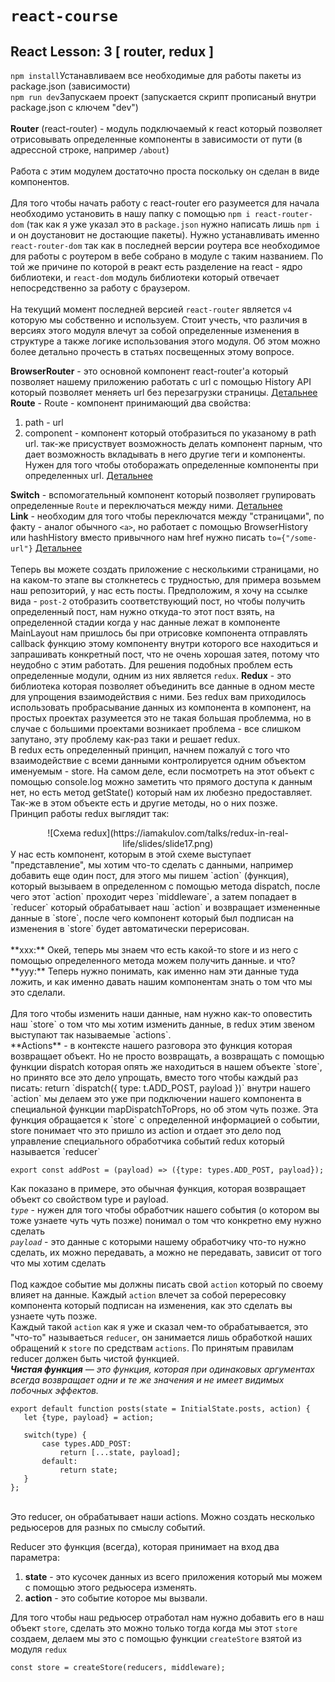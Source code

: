 # `react-course`
## React Lesson: 3 [ router, redux ]

`npm install`Устанавливаем все необходимые для работы пакеты из package.json (зависимости) <br/>
`npm run dev`Запускаем проект (запускается скрипт прописаный внутри package.json с ключем "dev")
<br/><br/>
**Router** (react-router) - модуль подключаемый к react который позволяет отрисовывать определенные компоненты в зависимости от пути 
(в адрессной строке, например `/about`)
<br/><br/>
Работа с этим модулем достаточно проста поскольку он сделан в виде компонентов.
<br/><br/>
Для того чтобы начать работу с react-router его разумеется для начала необходимо установить в нашу 
папку с помощью `npm i react-router-dom` (так как я уже указал это в `package.json` 
нужно написать лишь `npm i` и он доустановит не достающие пакеты). Нужно устанавливать именно `react-router-dom` так как в последней 
версии роутера все необходимое для работы с роутером в вебе собрано в модуле с таким названием. По той же причине по которой в реакт есть разделение на react - ядро библиотеки, и `react-dom` модуль библиотеки 
который отвечает непосредственно за работу с браузером.
<br/><br/>
На текущий момент последней версией `react-router` является `v4` которую мы собственно и используем. Стоит учесть, что различия 
в версиях этого модуля влечут за собой определенные изменения в структуре а также логике использования этого модуля. Об этом можно более детально 
прочесть в статьях посвещенных этому вопросе.
<br/>

**BrowserRouter** -  это основной компонент react-router'a который позволяет нашему приложению работать с url с помощью 
History API который позволяет меняеть url без перезагрузки страницы.
[Детальнее](https://github.com/ReactTraining/react-router/blob/master/packages/react-router-dom/docs/api/BrowserRouter.md)
<br/>
**Route** -  Route - компонент принимающий два свойства:
1. path - url
2. component - компонент который отобразиться по указаному в path url.
так-же присуствует возможность делать компонент парным, что дает возможность
вкладывать в него другие теги и компоненты. Нужен для того чтобы отоборажать определенные 
компоненты при определенных url.
[Детальнее](https://github.com/ReactTraining/react-router/blob/master/packages/react-router/docs/api/Route.md)

**Switch** - вспомогательный компонент который позволяет групировать определенные
`Route` и переключаться между ними. 
[Детальнее](https://github.com/ReactTraining/react-router/blob/master/packages/react-router/docs/api/Switch.md)
<br/>
**Link** - необходим для того чтобы переключатся между "страницами", по факту - аналог 
обычного `<a>`, но работает с помощью BrowserHistory или hashHistory вместо привычного нам href нужно 
писать `to={"/some-url"}` 
[Детальнее](https://github.com/ReactTraining/react-router/blob/master/packages/react-router-dom/docs/api/Link.md)
<br/><br/>
Теперь вы можете создать приложение с несколькими страницами, но на каком-то этапе вы столкнетесь с трудностью, для примера возьмем наш репозиторий, у нас есть посты. Предположим, я хочу на ссылке вида - `post-2` отобразить соответствующий пост, но чтобы получить определенный пост, нам нужно откуда-то этот пост взять, на определенной стадии когда у нас данные лежат в компоненте MainLayout нам пришлось бы при отрисовке компонента отправлять callback функцию этому компоненту внутри которого все находиться и запрашивать конкретный пост, что не очень хорошая затея, потому что неудобно с этим работать. Для решения подобных проблем есть определенные модули, одним из них является `redux`.
**Redux** - это библиотека которая позволяет объединить все данные в одном месте для упрощения взаимодействия с ними. Без redux вам приходилось использовать пробрасывание данных из компонента в компонент, на простых проектах разумеется это не такая большая проблемма, но в случае с большими проектами возникает проблема - все слишком запутано, эту проблему как-раз таки и решает redux.
<br/>
В redux есть определенный принцип, начнем пожалуй с того что взаимодействие с всеми данными контролируется одним объектом именуемым - store. На самом деле, если посмотреть на этот объект с помощью console.log можно заметить что прямого доступа к данным нет, но есть метод getState() который нам их любезно предоставляет. Так-же в этом объекте есть и другие методы, но о них позже.
<br/>
Принцип работы redux выглядит так: 
<center>![Схема redux](https://iamakulov.com/talks/redux-in-real-life/slides/slide17.png)</center>
У нас есть компонент, которым в этой схеме выступает "представление", мы хотим что-то сделать с данными, например добавить еще один пост, для этого мы пишем `action` (функция), который вызываем в определенном с помощью метода dispatch, после чего этот `action` проходит через `middleware`, а затем попадает в `reducer` который обрабатывает наш `action` и возвращает измененные данные в `store`, после чего компонент который был подписан на изменения в `store` будет автоматически перерисован.
<br/><br/>
**xxx:** Окей, теперь мы знаем что есть какой-то store и из него с помощью определенного метода можем получить данные. и что?
<br/>
**yyy:** Теперь нужно понимать, как именно нам эти данные туда ложить, и как именно давать нашим компонентам знать о том что мы это сделали. 
<br/><br/>
Для того чтобы изменить наши данные, нам нужно как-то оповестить наш `store` о том что мы хотим изменить данные, в redux этим звеном выступают так называемые `actions`.
<br/>
**Actions** - в контексте нашего разговора это функция которая возвращает объект. Но не просто возвращать, а возвращать с помощью функции dispatch которая опять же находиться в нашем объекте `store`, но принято все это дело упрощать, вместо того чтобы каждый раз писать: return `dispatch({ type: t.ADD_POST, payload })` внутри нашего `action` мы делаем это уже при подключении нашего компонента в специальной функции mapDispatchToProps, но об этом чуть позже.
Эта функция обращается к `store` с определенной информацией о событии, store понимает что это пришло из action и отдает это дело под управление специального обработчика событий redux который называется `reducer`

```
export const addPost = (payload) => ({type: types.ADD_POST, payload});
```

Как показано в примере, это обычная функция, которая возвращает объект со свойством type и payload.
<br/>
_`type`_ - нужен для того чтобы обработчик нашего события (о котором вы тоже узнаете чуть чуть позже) понимал о том что конкретно ему нужно сделать
<br/>
_`payload`_ - это данные с которыми нашему обработчику что-то нужно сделать, их можно передавать, а можно не передавать, зависит от того что мы хотим сделать
<br/><br/>
Под каждое событие мы должны писать свой `action` который по своему влияет на данные. Каждый `action` влечет за собой перересовку компонента который подписан на изменения, как это сделать вы узнаете чуть позже.
<br/>
Каждый такой `action` как я уже и сказал чем-то обрабатывается, это "что-то" называеться `reducer`, он занимается лишь обработкой наших обращений к `store` по средствам `actions`. 
По принятым правилам reducer должен быть чистой функцией. <br/>
_**Чистая функция** — это функция, которая при одинаковых аргументах всегда возвращает одни и те же значения и не имеет видимых побочных эффектов._
<br/>
```
export default function posts(state = InitialState.posts, action) {
   let {type, payload} = action;

   switch(type) {
       case types.ADD_POST:
           return [...state, payload];
       default:
           return state;
   }
};
```
<br/>
Это reducer, он обрабатывает наши actions. Можно создать несколько редьюсеров для разных по смыслу событий.

Reducer это функция (всегда), которая принимает на вход два параметра:
1. **state** - это кусочек данных из всего приложения который мы можем с помощью этого редьюсера изменять.
2. **action** - это событие которое мы вызвали.

Для того чтобы наш редьюсер отработал нам нужно добавить его в наш объект  `store`, сделать это можно только тогда когда мы этот `store` создаем, делаем мы это с помощью функции `createStore` взятой из модуля `redux`
```
const store = createStore(reducers, middleware);
```



